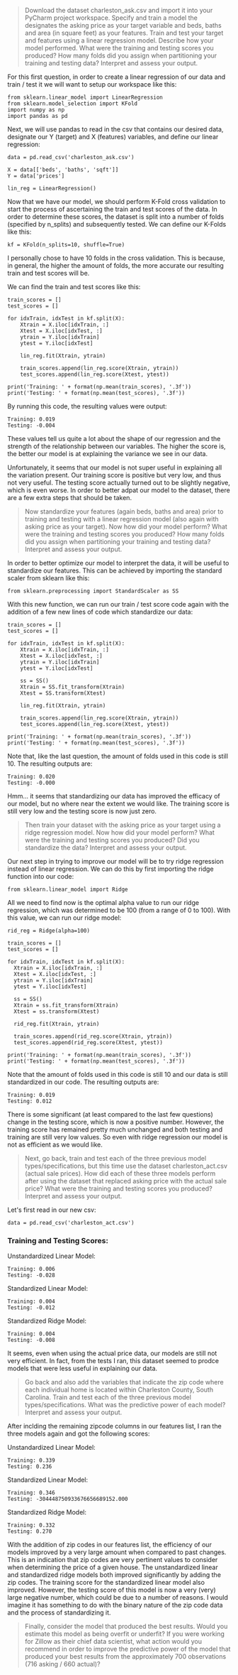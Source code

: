 > Download the dataset charleston_ask.csv and import it into your PyCharm project workspace. Specify and train a model the designates the asking price as your target variable and beds, baths and area (in square feet) as your features. Train and test your target and features using a linear regression model. Describe how your model performed. What were the training and testing scores you produced? How many folds did you assign when partitioning your training and testing data? Interpret and assess your output.

For this first question, in order to create a linear regression of our data and train / test it we will want to setup our workspace like this:
```
from sklearn.linear_model import LinearRegression
from sklearn.model_selection import KFold
import numpy as np
import pandas as pd
```

Next, we will use pandas to read in the csv that contains our desired data, designate our Y (target) and X (features) variables, and define our linear regression:
```
data = pd.read_csv('charleston_ask.csv')

X = data[['beds', 'baths', 'sqft']]
Y = data['prices']

lin_reg = LinearRegression()
```

Now that we have our model, we should perform K-Fold cross validation to start the process of ascertaining the train and test scores of the data. In order to determine these scores, the dataset is split into a number of folds (specified by n_splits) and subsequently tested. We can define our K-Folds like this:
```
kf = KFold(n_splits=10, shuffle=True)
```
I personally chose to have 10 folds in the cross validation. This is because, in general, the higher the amount of folds, the more accurate our resulting train and test scores will be.

We can find the train and test scores like this:
```
train_scores = []
test_scores = []

for idxTrain, idxTest in kf.split(X):
    Xtrain = X.iloc[idxTrain, :]
    Xtest = X.iloc[idxTest, :]
    ytrain = Y.iloc[idxTrain]
    ytest = Y.iloc[idxTest]

    lin_reg.fit(Xtrain, ytrain)

    train_scores.append(lin_reg.score(Xtrain, ytrain))
    test_scores.append(lin_reg.score(Xtest, ytest))

print('Training: ' + format(np.mean(train_scores), '.3f'))
print('Testing: ' + format(np.mean(test_scores), '.3f'))
```

By running this code, the resulting values were output:
```
Training: 0.019
Testing: -0.004
```

These values tell us quite a lot about the shape of our regression and the strength of the relationship between our variables. The higher the score is, the better our model is at explaining the variance we see in our data.

Unfortunately, it seems that our model is not super useful in explaining all the variation present. Our training score is positive but very low, and thus not very useful. The testing score actually turned out to be slightly negative, which is even worse. In order to better adpat our model to the dataset, there are a few extra steps that should be taken.


> Now standardize your features (again beds, baths and area) prior to training and testing with a linear regression model (also again with asking price as your target). Now how did your model perform? What were the training and testing scores you produced? How many folds did you assign when partitioning your training and testing data? Interpret and assess your output.

In order to better optimize our model to interpret the data, it will be useful to standardize our features. This can be achieved by importing the standard scaler from sklearn like this:
```
from sklearn.preprocessing import StandardScaler as SS
```

With this new  function, we can run our train / test score code again with the addition of a few new lines of code which standardize our data:
```
train_scores = []
test_scores = []

for idxTrain, idxTest in kf.split(X):
    Xtrain = X.iloc[idxTrain, :]
    Xtest = X.iloc[idxTest, :]
    ytrain = Y.iloc[idxTrain]
    ytest = Y.iloc[idxTest]
    
    ss = SS()
    Xtrain = SS.fit_transform(Xtrain)
    Xtest = SS.transform(Xtest)

    lin_reg.fit(Xtrain, ytrain)

    train_scores.append(lin_reg.score(Xtrain, ytrain))
    test_scores.append(lin_reg.score(Xtest, ytest))

print('Training: ' + format(np.mean(train_scores), '.3f'))
print('Testing: ' + format(np.mean(test_scores), '.3f'))
```

Note that, like the last question, the amount of folds used in this code is still 10.
The resulting outputs are:
```
Training: 0.020
Testing: -0.000
```

Hmm... it seems that standardizing our data has improved the efficacy of our model, but no where near the extent we would like. The training score is still very low and the testing score is now just zero.


> Then train your dataset with the asking price as your target using a ridge regression model. Now how did your model perform? What were the training and testing scores you produced? Did you standardize the data? Interpret and assess your output.

Our next step in trying to improve our model will be to try ridge regression instead of linear regression. We can do this by first importing the ridge function into our code:
```
from sklearn.linear_model import Ridge
```

All we need to find now is the optimal alpha value to run our ridge regression, which was determined to be 100 (from a range of 0 to 100). With this value, we can run our ridge model:
```
rid_reg = Ridge(alpha=100)

train_scores = []
test_scores = []

for idxTrain, idxTest in kf.split(X):
  Xtrain = X.iloc[idxTrain, :]
  Xtest = X.iloc[idxTest, :]
  ytrain = Y.iloc[idxTrain]
  ytest = Y.iloc[idxTest]

  ss = SS()
  Xtrain = ss.fit_transform(Xtrain)
  Xtest = ss.transform(Xtest)

  rid_reg.fit(Xtrain, ytrain)

  train_scores.append(rid_reg.score(Xtrain, ytrain))
  test_scores.append(rid_reg.score(Xtest, ytest))

print('Training: ' + format(np.mean(train_scores), '.3f'))
print('Testing: ' + format(np.mean(test_scores), '.3f'))
```
Note that the amount of folds used in this code is still 10 and our data is still standardized in our code.
The resulting outputs are:
```
Training: 0.019
Testing: 0.012
```

There is some significant (at least compared to the last few questions) change in the testing score, which is now a positive number. However, the training score has remained pretty much unchanged and both testing and training are still very low values. So even with ridge regression our model is not as efficient as we would like.


> Next, go back, train and test each of the three previous model types/specifications, but this time use the dataset charleston_act.csv (actual sale prices). How did each of these three models perform after using the dataset that replaced asking price with the actual sale price? What were the training and testing scores you produced? Interpret and assess your output.

Let's first read in our new csv:
```
data = pd.read_csv('charleston_act.csv')
```

### Training and Testing Scores:
Unstandardized Linear Model:
```
Training: 0.006
Testing: -0.028
```

Standardized Linear Model:
```
Training: 0.004
Testing: -0.012
```

Standardized Ridge Model:
```
Training: 0.004
Testing: -0.008
```

It seems, even when using the actual price data, our models are still not very efficient. In fact, from the tests I ran, this dataset seemed to prodce models that were less useful in explaining our data.


> Go back and also add the variables that indicate the zip code where each individual home is located within Charleston County, South Carolina. Train and test each of the three previous model types/specifications. What was the predictive power of each model? Interpret and assess your output.

After inclding the remaining zipcode columns in our features list, I ran the three models again and got the following scores:

Unstandardized Linear Model:
```
Training: 0.339
Testing: 0.236
```

Standardized Linear Model:
```
Training: 0.346
Testing: -304448750933676656689152.000
```

Standardized Ridge Model:
```
Training: 0.332
Testing: 0.270
```

With the addition of zip codes in our features list, the efficiency of our models improved by a very large amount when compared to past changes. This is an indication that zip codes are very pertinent values to consider when determining the price of a given house. The unstandardized linear and standardized ridge models both improved significantly by adding the zip codes. The training score for the standardized linear model also improved. However, the testing score of this model is now a very (very) large negative number, which could be due to a number of reasons. I would imagine it has something to do with the binary nature of the zip code data and the process of standardizing it. 

> Finally, consider the model that produced the best results. Would you estimate this model as being overfit or underfit? If you were working for Zillow as their chief data scientist, what action would you recommend in order to improve the predictive power of the model that produced your best results from the approximately 700 observations (716 asking / 660 actual)?







